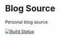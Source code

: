 Blog Source
===========

Personal blog source

[![Build Status](https://semaphoreapp.com/api/v1/projects/062d99bd-91de-4ea9-b49e-cbfbed65af20/296356/badge.png)](https://semaphoreapp.com/shiroyasha/blog-source)
